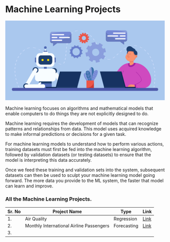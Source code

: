 # Machine Learning Projects

![](https://github.com/ShivankUdayawal/Machine-Learning-Projectcs/blob/main/Images/image.jpg)

Machine learning focuses on algorithms and mathematical models that enable computers to do things they are not explicitly designed to do.

Machine learning requires the development of models that can recognize patterns and relationships from data. This model uses acquired knowledge to make informal predictions or decisions for a given task.

For machine learning models to understand how to perform various actions, training datasets must first be fed into the machine learning algorithm, followed by validation datasets (or testing datasets) to ensure that the model is interpreting this data accurately.

Once we feed these training and validation sets into the system, subsequent datasets can then be used to sculpt your machine learning model going forward. The more data you provide to the ML system, the faster that model can learn and improve.

### All the Machine Learning Projects.

| Sr. No | Project Name	| Type | Link |
| ------------- | ------------- | ------------- | ------------- |
| 1. | Air Quality | Regression | [Link](https://github.com/ShivankUdayawal/Machine-Learning-Projectcs/tree/main/Air%20Quality) |
| 2. | Monthly International Airline Passengers | Forecasting | [Link](https://github.com/ShivankUdayawal/Machine-Learning-Projectcs/tree/main/Air%20Passenger) | 
| 3. | | | | 
